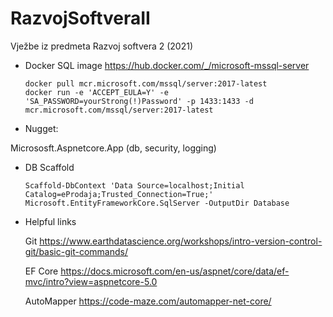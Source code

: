 # RazvojSoftveraII
Vježbe iz predmeta Razvoj softvera 2 (2021)


* Docker SQL image https://hub.docker.com/_/microsoft-mssql-server

	```
	docker pull mcr.microsoft.com/mssql/server:2017-latest
	docker run -e 'ACCEPT_EULA=Y' -e 'SA_PASSWORD=yourStrong(!)Password' -p 1433:1433 -d mcr.microsoft.com/mssql/server:2017-latest
	```

* Nugget: 

Micrososft.Aspnetcore.App (db, security, logging)

* DB Scaffold

	```
	Scaffold-DbContext 'Data Source=localhost;Initial Catalog=eProdaja;Trusted_Connection=True;' Microsoft.EntityFrameworkCore.SqlServer -OutputDir Database
	```


* Helpful links

	Git https://www.earthdatascience.org/workshops/intro-version-control-git/basic-git-commands/

	EF Core https://docs.microsoft.com/en-us/aspnet/core/data/ef-mvc/intro?view=aspnetcore-5.0

	AutoMapper https://code-maze.com/automapper-net-core/



